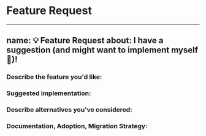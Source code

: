 # Feature Request
---
name: 💡 Feature Request
about: I have a suggestion (and might want to implement myself 🙂)!
---

<!-- 
Thank you for your interest in this project. Bugs filed and PRs submitted are appreciated!

Please make sure that you are familiar with and follow the [Code of Conduct](https://github.com/cereblanco/project7-web/blob/master/CODE_OF_CONDUCT.md) of this project.

Also, please make sure you're familiar with and follow the instructions in [contributing guidelines](https://github.com/cereblanco/project7-web/blob/master/CONTRIBUTING.md)

- Please review the Issues policies before filing an issue:

  🐛 Bug:
  Report a bug, missing documentation, or unexpected behavior.

  💡 Feature Request:
  File a request for a new feature. Vote on the feature request by adding a 👍. This helps maintainers prioritize what to work on.

-->


### Describe the feature you'd like:

<!--
A clear and concise description of what you want to happen.
Add any possible risks/drawbacks.
-->

### Suggested implementation:

<!-- Helpful but optional 😀 -->

### Describe alternatives you've considered:

<!--
A clear and concise description of any alternative solutions or features you've
considered.
-->

### Documentation, Adoption, Migration Strategy:

<!--
Explain how users will be able to use this feature. Possibly write out a documentation.
-->
